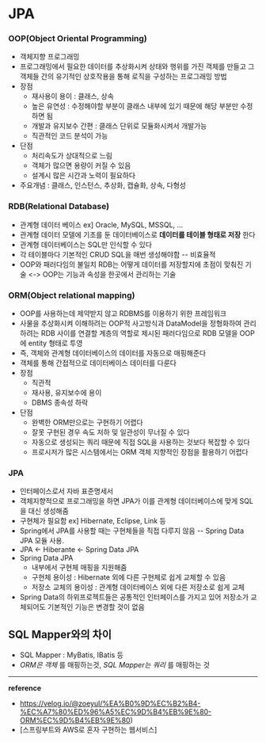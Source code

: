 # JPA

### OOP(Object Oriental Programming)
- 객체지향 프로그래밍
- 프로그래밍에서 필요한 데이터를 추상화시켜 상태와 행위를 가진 객체를 만들고 그 객체들 간의 유기적인 상호작용을 통해 로직을 구성하는 프로그래밍 방법
- 장점
    - 재사용이 용이 : 클래스, 상속
    - 높은 유연성 : 수정해야할 부분이 클래스 내부에 있기 때문에 해당 부분만 수정하면 됨
    - 개발과 유지보수 간편 : 클래스 단위로 모듈화시켜서 개발가능
    - 직관적인 코드 분석이 가능
- 단점
    - 처리속도가 상대적으로 느림
    - 객체가 많으면 용량이 커질 수 있음
    - 설계시 많은 시간과 노력이 필요하다
- 주요개념 : 클래스, 인스턴스, 추상화, 캡슐화, 상속, 다형성

### RDB(Relational Database)    
- 관계형 데이터 베이스 ex] Oracle, MySQL, MSSQL, ...
- 관계형 데이터 모델에 기초를 둔 데이터베이스로 __데이터를 테이블 형태로 저장__ 한다
- 관계형 데이터베이스는 SQL만 인식할 수 있다
- 각 테이블마다 기본적인 CRUD SQL을 매번 생성해야함 -- 비효율적
- OOP와 패러다임의 불일치 RDB는 어떻게 데이터를 저장할지에 초점이 맞춰진 기술 <-> OOP는 기능과 속성을 한곳에서 관리하는 기술

### ORM(Object relational mapping)
- OOP를 사용하는데 제약받지 않고 RDBMS를 이용하기 위한 프레임워크
- 사물을 추상화시켜 이해하려는 OOP적 사고방식과 DataModel을 정형화하여 관리하려는 RDB 사이를 연결할 계층의 역할로 제시된 패러다임으로 RDB 모델을 OOP에 entity 형태로 투영
- 즉, 객체와 관계형 데이터베이스의 데이터를 자동으로 매핑해준다
- 객체를 통해 간접적으로 데이터베이스 데이터를 다룬다
- 장점
    - 직관적
    - 재사용, 유지보수에 용이
    - DBMS 종속성 하락
- 단점
    - 완벽한 ORM만으로는 구현하기 어렵다
    - 잘못 구현된 경우 속도 저하 및 일관성이 무너질 수 있다
    - 자동으로 생성되는 쿼리 때문에 직접 SQL을 사용하는 것보다 복잡할 수 있다
    - 프로시저가 많은 시스템에서는 ORM 객체 지향적인 장점을 활용하기 어렵다

### JPA
- 인터페이스로서 자바 표준명세서
- 객체지향적으로 프로그래밍을 하면 JPA가 이를 관계형 데이터베이스에 맞게 SQL을 대신 생성해줌
- 구현체가 필요함 ex] Hibernate, Eclipse, Link 등
- Spring에서 JPA를 사용할 때는 구현체들을 직접 다루지 않음 -- Spring Data JPA 모듈 사용. 
- JPA <- Hiberante <- Spring Data JPA
- Spring Data JPA
    - 내부에서 구현체 매핑을 지원해줌 
    - 구현체 용이성 : Hibernate 외에 다른 구현체로 쉽게 교체할 수 있음
    - 저장소 교체의 용이성 : 관계형 데이터베이스 외에 다른 저장소로 쉽게 교체
- Spring Data의 하위프로젝트들은 공통적인 인터페이스를 가지고 있어 저장소가 교체되어도 기본적인 기능은 변경할 것이 없음
    





## SQL Mapper와의 차이
- SQL Mapper : MyBatis, IBatis 등
- _ORM은 객체_ 를 매핑하는것, _SQL Mapper는 쿼리_ 를 매핑하는 것

---
__reference__
- https://velog.io/@zoeyul/%EA%B0%9D%EC%B2%B4-%EC%A7%80%ED%96%A5%EC%9D%B4%EB%9E%80-ORM%EC%9D%B4%EB%9E%80)
- [스프링부트와 AWS로 혼자 구현하는 웹서비스]